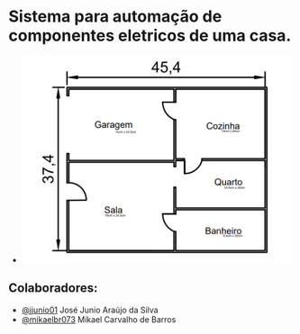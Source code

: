 # Sistema para automação de componentes eletricos de uma casa.


- ![mapadacasa](Assets/casa.PNG)


## Colaboradores:
  
  - [@jjunio01](https://github.com/jjunio01) José Junio Araújo da Silva  
  - [@mikaelbr073](https://github.com/Mikaelbr073) Mikael Carvalho de Barros
